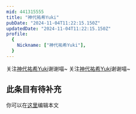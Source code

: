```yaml
---
mid: 441315555
title: "神代祐希Yuki"
pubDate: "2024-11-04T11:22:15.150Z"
updatedDate: "2024-11-04T11:22:15.150Z"
profile:
  {
    Nickname: ["神代祐希Yuki"],
  }
---
```


关注[神代祐希Yuki](https://space.bilibili.com/441315555)谢谢喵~ 关注[神代祐希Yuki](https://space.bilibili.com/441315555)谢谢喵~

## 此条目有待补充
你可以在[这里](https://github.com/Yuhanawa/VTuber.ICU-Content/edit/master/v/神代祐希Yuki/index.md)编辑本文
